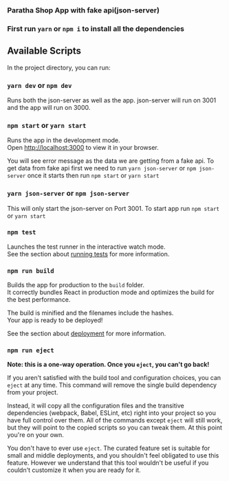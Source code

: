 ### Paratha Shop App with fake api(json-server)

### First run `yarn` or `npm i` to install all the dependencies

## Available Scripts

In the project directory, you can run:

### `yarn dev` or `npm dev`

Runs both the json-server as well as the app.
json-server will run on 3001 and the app will run on 3000.

### `npm start` or `yarn start`

Runs the app in the development mode.\
Open [http://localhost:3000](http://localhost:3000) to view it in your browser.

You will see error message as the data we are getting from a fake api.
To get data from fake api first we need to run `yarn json-server` or `npm json-server` once it starts
then run `npm start` or `yarn start`

### `yarn json-server` or `npm json-server`

This will only start the json-server on Port 3001.
To start app run `npm start` or `yarn start`

### `npm test`

Launches the test runner in the interactive watch mode.\
See the section about [running tests](https://facebook.github.io/create-react-app/docs/running-tests) for more information.

### `npm run build`

Builds the app for production to the `build` folder.\
It correctly bundles React in production mode and optimizes the build for the best performance.

The build is minified and the filenames include the hashes.\
Your app is ready to be deployed!

See the section about [deployment](https://facebook.github.io/create-react-app/docs/deployment) for more information.

### `npm run eject`

**Note: this is a one-way operation. Once you `eject`, you can't go back!**

If you aren't satisfied with the build tool and configuration choices, you can `eject` at any time. This command will remove the single build dependency from your project.

Instead, it will copy all the configuration files and the transitive dependencies (webpack, Babel, ESLint, etc) right into your project so you have full control over them. All of the commands except `eject` will still work, but they will point to the copied scripts so you can tweak them. At this point you're on your own.

You don't have to ever use `eject`. The curated feature set is suitable for small and middle deployments, and you shouldn't feel obligated to use this feature. However we understand that this tool wouldn't be useful if you couldn't customize it when you are ready for it.
